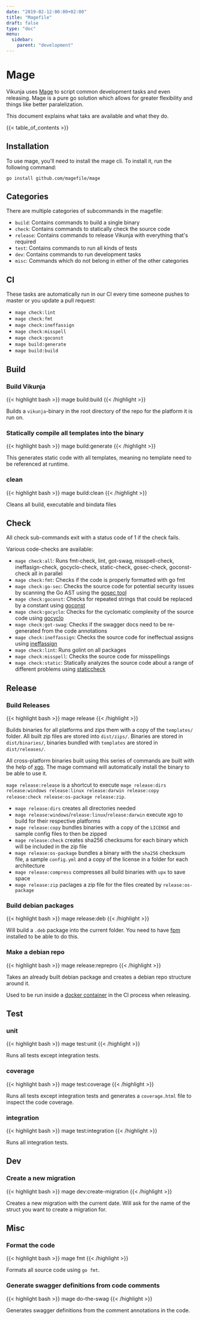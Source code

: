 ```yaml
---
date: "2019-02-12:00:00+02:00"
title: "Magefile"
draft: false
type: "doc"
menu:
  sidebar:
    parent: "development"
---
```


# Mage

Vikunja uses [Mage](https://magefile.org/) to script common development tasks and even releasing.
Mage is a pure go solution which allows for greater flexibility and things like better paralelization.

This document explains what taks are available and what they do.

{{< table_of_contents >}}

## Installation

To use mage, you'll need to install the mage cli.
To install it, run the following command:

```
go install github.com/magefile/mage
```

## Categories

There are multiple categories of subcommands in the magefile:

* `build`: Contains commands to build a single binary
* `check`: Contains commands to statically check the source code 
* `release`: Contains commands to release Vikunja with everything that's required
* `test`: Contains commands to run all kinds of tests
* `dev`: Contains commands to run development tasks
* `misc`: Commands which do not belong in either of the other categories

## CI

These tasks are automatically run in our CI every time someone pushes to master or you update a pull request:

* `mage check:lint`
* `mage check:fmt`
* `mage check:ineffassign`
* `mage check:misspell`
* `mage check:goconst`
* `mage build:generate`
* `mage build:build`

## Build

### Build Vikunja

{{< highlight bash >}}
mage build:build
{{< /highlight >}}

Builds a `vikunja`-binary in the root directory of the repo for the platform it is run on.

### Statically compile all templates into the binary

{{< highlight bash >}}
mage build:generate
{{< /highlight >}}

This generates static code with all templates, meaning no template need to be referenced at runtime.

### clean

{{< highlight bash >}}
mage build:clean
{{< /highlight >}}

Cleans all build, executable and bindata files

## Check

All check sub-commands exit with a status code of 1 if the check fails.

Various code-checks are available:

* `mage check:all`: Runs fmt-check, lint, got-swag, misspell-check, ineffasign-check, gocyclo-check, static-check, gosec-check, goconst-check all in parallel
* `mage check:fmt`: Checks if the code is properly formatted with go fmt
* `mage check:go-sec`: Checks the source code for potential security issues by scanning the Go AST using the [gosec tool](https://github.com/securego/gosec)
* `mage check:goconst`: Checks for repeated strings that could be replaced by a constant using [goconst](https://github.com/jgautheron/goconst/)
* `mage check:gocyclo`: Checks for the cyclomatic complexity of the source code using [gocyclo](https://github.com/fzipp/gocyclo)
* `mage check:got-swag`: Checks if the swagger docs need to be re-generated from the code annotations
* `mage check:ineffassign`: Checks the source code for ineffectual assigns using [ineffassign](https://github.com/gordonklaus/ineffassign)
* `mage check:lint`: Runs golint on all packages
* `mage check:misspell`: Checks the source code for misspellings
* `mage check:static`: Statically analyzes the source code about a range of different problems using [staticcheck](https://staticcheck.io/docs/)

## Release

### Build Releases

{{< highlight bash >}}
mage release
{{< /highlight >}}

Builds binaries for all platforms and zips them with a copy of the `templates/` folder.
All built zip files are stored into `dist/zips/`. Binaries are stored in `dist/binaries/`,
binaries bundled with `templates` are stored in `dist/releases/`.

All cross-platform binaries built using this series of commands are built with the help of 
[xgo](https://github.com/techknowlogick/xgo). The mage command will automatically install the
binary to be able to use it.

`mage release:release` is a shortcut to execute `mage release:dirs release:windows release:linux release:darwin release:copy release:check release:os-package release:zip`.

* `mage release:dirs` creates all directories needed
* `mage release:windows`/`release:linux`/`release:darwin` execute xgo to build for their respective platforms
* `mage release:copy` bundles binaries with a copy of the `LICENSE` and sample config files to then be zipped
* `mage release:check` creates sha256 checksums for each binary which will be included in the zip file
* `mage release:os-package` bundles a binary with the `sha256` checksum file, a sample `config.yml` and a copy of the license in a folder for each architecture
* `mage release:compress` compresses all build binaries with `upx` to save space
* `mage release:zip` paclages a zip file for the files created by `release:os-package`

### Build debian packages

{{< highlight bash >}}
mage release:deb
{{< /highlight >}}

Will build a `.deb` package into the current folder. 
You need to have [fpm](https://fpm.readthedocs.io/en/latest/intro.html) installed to be able to do this.

### Make a debian repo

{{< highlight bash >}}
mage release:reprepro
{{< /highlight >}}

Takes an already built debian package and creates a debian repo structure around it.

Used to be run inside a [docker container](https://git.kolaente.de/konrad/reprepro-docker) in the CI process when releasing.

## Test

### unit

{{< highlight bash >}}
mage test:unit
{{< /highlight >}}

Runs all tests except integration tests.

### coverage

{{< highlight bash >}}
mage test:coverage
{{< /highlight >}}

Runs all tests except integration tests and generates a `coverage.html` file to inspect the code coverage.

### integration

{{< highlight bash >}}
mage test:integration
{{< /highlight >}}

Runs all integration tests.

## Dev

### Create a new migration 

{{< highlight bash >}}
mage dev:create-migration
{{< /highlight >}}

Creates a new migration with the current date. 
Will ask for the name of the struct you want to create a migration for.

## Misc

### Format the code

{{< highlight bash >}}
mage fmt
{{< /highlight >}}

Formats all source code using `go fmt`.

### Generate swagger definitions from code comments

{{< highlight bash >}}
mage do-the-swag
{{< /highlight >}}

Generates swagger definitions from the comment annotations in the code.
